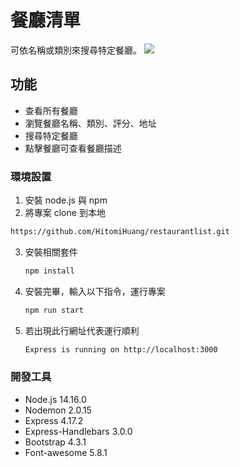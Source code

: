 # 餐廳清單
可依名稱或類別來搜尋特定餐廳。
<img src="./public/images/index_image"><br>
## 功能
- 查看所有餐廳
- 瀏覽餐廳名稱、類別、評分、地址
- 搜尋特定餐廳
- 點擊餐廳可查看餐廳描述

### 環境設置
1. 安裝 node.js 與 npm
2. 將專案 clone 到本地
  ```bash
  https://github.com/HitomiHuang/restaurantlist.git
  ```
  
3. 安裝相關套件
   ```bash
   npm install
   ```

4. 安裝完畢，輸入以下指令，運行專案
   ```bash
   npm run start
   ```

5. 若出現此行網址代表運行順利
   ```bash
   Express is running on http://localhost:3000
   ```


### 開發工具
- Node.js 14.16.0
- Nodemon 2.0.15
- Express 4.17.2
- Express-Handlebars 3.0.0
- Bootstrap 4.3.1
- Font-awesome 5.8.1